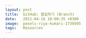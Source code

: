 ```yaml
---
layout: post
title:  GitHub: 협업하기 (Branch)  
date:   2021-04-16 10:00:35 +0300
image:  pexels-riya-kumari-1739505
tags:   Resources
---
```

